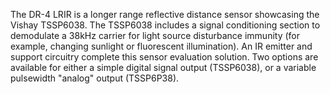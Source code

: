 The DR-4 LRIR is a longer range reflective distance sensor showcasing the Vishay TSSP6038. The TSSP6038 includes a signal conditioning section to demodulate a 38kHz carrier for light source disturbance immunity (for example, changing sunlight or fluorescent illumination). An IR emitter and support circuitry complete this sensor evaluation solution. Two options are available for either a simple digital signal output (TSSP6038), or a variable pulsewidth "analog" output (TSSP6P38).
